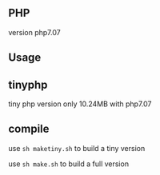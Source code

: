## PHP

version php7.07


## Usage




## tinyphp

tiny php version only 10.24MB with php7.07

## compile

use `sh maketiny.sh` to build a tiny version

use `sh make.sh` to build a full  version


